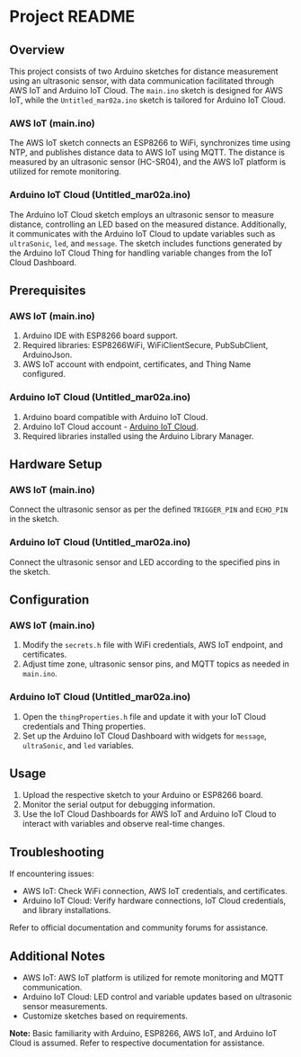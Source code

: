 # Project README

## Overview

This project consists of two Arduino sketches for distance measurement using an ultrasonic sensor, with data communication facilitated through AWS IoT and Arduino IoT Cloud. The `main.ino` sketch is designed for AWS IoT, while the `Untitled_mar02a.ino` sketch is tailored for Arduino IoT Cloud.

### AWS IoT (main.ino)

The AWS IoT sketch connects an ESP8266 to WiFi, synchronizes time using NTP, and publishes distance data to AWS IoT using MQTT. The distance is measured by an ultrasonic sensor (HC-SR04), and the AWS IoT platform is utilized for remote monitoring.

### Arduino IoT Cloud (Untitled_mar02a.ino)

The Arduino IoT Cloud sketch employs an ultrasonic sensor to measure distance, controlling an LED based on the measured distance. Additionally, it communicates with the Arduino IoT Cloud to update variables such as `ultraSonic`, `led`, and `message`. The sketch includes functions generated by the Arduino IoT Cloud Thing for handling variable changes from the IoT Cloud Dashboard.

## Prerequisites

### AWS IoT (main.ino)

1. Arduino IDE with ESP8266 board support.
2. Required libraries: ESP8266WiFi, WiFiClientSecure, PubSubClient, ArduinoJson.
3. AWS IoT account with endpoint, certificates, and Thing Name configured.

### Arduino IoT Cloud (Untitled_mar02a.ino)

1. Arduino board compatible with Arduino IoT Cloud.
2. Arduino IoT Cloud account - [Arduino IoT Cloud](https://create.arduino.cc/iot/).
3. Required libraries installed using the Arduino Library Manager.

## Hardware Setup

### AWS IoT (main.ino)

Connect the ultrasonic sensor as per the defined `TRIGGER_PIN` and `ECHO_PIN` in the sketch.

### Arduino IoT Cloud (Untitled_mar02a.ino)

Connect the ultrasonic sensor and LED according to the specified pins in the sketch.

## Configuration

### AWS IoT (main.ino)

1. Modify the `secrets.h` file with WiFi credentials, AWS IoT endpoint, and certificates.
2. Adjust time zone, ultrasonic sensor pins, and MQTT topics as needed in `main.ino`.

### Arduino IoT Cloud (Untitled_mar02a.ino)

1. Open the `thingProperties.h` file and update it with your IoT Cloud credentials and Thing properties.
2. Set up the Arduino IoT Cloud Dashboard with widgets for `message`, `ultraSonic`, and `led` variables.

## Usage

1. Upload the respective sketch to your Arduino or ESP8266 board.
2. Monitor the serial output for debugging information.
3. Use the IoT Cloud Dashboards for AWS IoT and Arduino IoT Cloud to interact with variables and observe real-time changes.

## Troubleshooting

If encountering issues:

- AWS IoT: Check WiFi connection, AWS IoT credentials, and certificates.
- Arduino IoT Cloud: Verify hardware connections, IoT Cloud credentials, and library installations.

Refer to official documentation and community forums for assistance.

## Additional Notes

- AWS IoT: AWS IoT platform is utilized for remote monitoring and MQTT communication.
- Arduino IoT Cloud: LED control and variable updates based on ultrasonic sensor measurements.
- Customize sketches based on requirements.

**Note:** Basic familiarity with Arduino, ESP8266, AWS IoT, and Arduino IoT Cloud is assumed. Refer to respective documentation for assistance.
